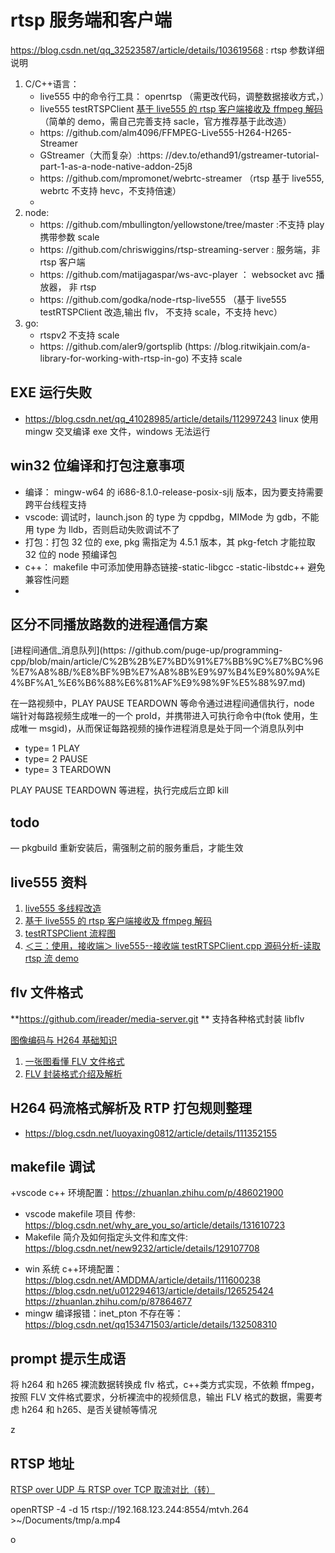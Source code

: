 # rtsp 服务端和客户端

https://blog.csdn.net/qq_32523587/article/details/103619568 : rtsp 参数详细说明

1. C/C++语言：
    - live555 中的命令行工具： openrtsp （需更改代码，调整数据接收方式，）
    - live555 testRTSPClient [基于 live555 的 rtsp 客户端接收及 ffmpeg 解码](http://blog.chinaunix.net/uid-15063109-id-4482932.html) （简单的 demo，需自己完善支持 sacle，官方推荐基于此改造）
    - https: //github.com/alm4096/FFMPEG-Live555-H264-H265-Streamer
    - GStreamer（大而复杂）:https: //dev.to/ethand91/gstreamer-tutorial-part-1-as-a-node-native-addon-25j8
    - https: //github.com/mpromonet/webrtc-streamer （rtsp 基于 live555, webrtc 不支持 hevc，不支持倍速）
    -
2. node:
    - https: //github.com/mbullington/yellowstone/tree/master :不支持 play 携带参数 scale
    - https: //github.com/chriswiggins/rtsp-streaming-server : 服务端，非 rtsp 客户端
    - https: //github.com/matijagaspar/ws-avc-player ： websocket avc 播放器， 非 rtsp
    - https: //github.com/godka/node-rtsp-live555 （基于 live555 testRTSPClient 改造,输出 flv， 不支持 scale，不支持 hevc）
3. go:
    - rtspv2 不支持 scale
    - https: //github.com/aler9/gortsplib (https: //blog.ritwikjain.com/a-library-for-working-with-rtsp-in-go) 不支持 scale

## EXE 运行失败

-   https://blog.csdn.net/qq_41028985/article/details/112997243 linux 使用 mingw 交叉编译 exe 文件，windows 无法运行

## win32 位编译和打包注意事项

-   编译： mingw-w64 的 i686-8.1.0-release-posix-sjlj 版本，因为要支持需要跨平台线程支持
-   vscode: 调试时，launch.json 的 type 为 cppdbg，MIMode 为 gdb，不能用 type 为 lldb，否则启动失败调试不了
-   打包：打包 32 位的 exe, pkg 需指定为 4.5.1 版本，其 pkg-fetch 才能拉取 32 位的 node 预编译包
-   c++： makefile 中可添加使用静态链接-static-libgcc -static-libstdc++ 避免兼容性问题
-

## 区分不同播放路数的进程通信方案

[进程间通信_消息队列](https: //github.com/puge-up/programming-cpp/blob/main/article/C%2B%2B%E7%BD%91%E7%BB%9C%E7%BC%96%E7%A8%8B/%E8%BF%9B%E7%A8%8B%E9%97%B4%E9%80%9A%E4%BF%A1\_%E6%B6%88%E6%81%AF%E9%98%9F%E5%88%97.md)

在一路视频中，PLAY PAUSE TEARDOWN 等命令通过进程间通信执行，node 端针对每路视频生成唯一的一个 proId，并携带进入可执行命令中(ftok 使用，生成唯一 msgid)，从而保证每路视频的操作进程消息是处于同一个消息队列中

-   type= 1 PLAY
-   type= 2 PAUSE
-   type= 3 TEARDOWN

PLAY PAUSE TEARDOWN 等进程，执行完成后立即 kill

## todo

— pkgbuild 重新安装后，需强制之前的服务重启，才能生效

## live555 资料

1. [live555 多线程改造](https://blog.csdn.net/weixin_30642267/article/details/97686862?spm=1001.2101.3001.6650.17&utm_medium=distribute.pc_relevant.none-task-blog-2%7Edefault%7EBlogCommendFromBaidu%7ERate-17-97686862-blog-60135975.235%5Ev38%5Epc_relevant_default_base&depth_1-utm_source=distribute.pc_relevant.none-task-blog-2%7Edefault%7EBlogCommendFromBaidu%7ERate-17-97686862-blog-60135975.235%5Ev38%5Epc_relevant_default_base&utm_relevant_index=22)
2. [基于 live555 的 rtsp 客户端接收及 ffmpeg 解码](http://blog.chinaunix.net/uid-15063109-id-4482932.html)
3. [testRTSPClient 流程图](https://blog.csdn.net/smilestone_322/article/details/17297817)
4. [＜三：使用，接收端＞ live555--接收端 testRTSPClient.cpp 源码分析-读取 rtsp 流 demo](https://blog.csdn.net/u012459903/article/details/94571433)

## flv 文件格式

**https://github.com/ireader/media-server.git ** 支持各种格式封装 libflv

[图像编码与 H264 基础知识](https://cloud.baidu.com/article/294140)

1. [一张图看懂 FLV 文件格式](https://blog.ibaoger.com/2017/06/04/flv-file-format/)
2. [FLV 封装格式介绍及解析](https://juejin.cn/post/6844903598476754951#heading-3)

## H264 码流格式解析及 RTP 打包规则整理

-   https://blog.csdn.net/luoyaxing0812/article/details/111352155

## makefile 调试

+vscode c++ 环境配置：https://zhuanlan.zhihu.com/p/486021900

-   vscode makefile 项目 传参: https://blog.csdn.net/why_are_you_so/article/details/131610723
-   Makefile 简介及如何指定头文件和库文件: https://blog.csdn.net/new9232/article/details/129107708

*   win 系统 c++环境配置：https://blog.csdn.net/AMDDMA/article/details/111600238 https://blog.csdn.net/u012294613/article/details/126525424 https://zhuanlan.zhihu.com/p/87864677
*   mingw 编译报错：inet_pton 不存在等： https://blog.csdn.net/qq153471503/article/details/132508310

## prompt 提示生成语

将 h264 和 h265 裸流数据转换成 flv 格式，c++类方式实现，不依赖 ffmpeg，按照 FLV 文件格式要求，分析裸流中的视频信息，输出 FLV 格式的数据，需要考虑 h264 和 h265、是否关键帧等情况

z

## RTSP 地址

[RTSP over UDP 与 RTSP over TCP 取流对比（转）](https://www.cnblogs.com/ajianbeyourself/p/17412946.html)

openRTSP -4 -d 15 rtsp://192.168.123.244:8554/mtvh.264 >~/Documents/tmp/a.mp4

o
